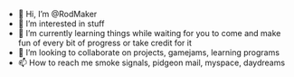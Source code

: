 - 👋 Hi, I’m @RodMaker
- 👀 I’m interested in stuff
- 🌱 I’m currently learning things while waiting for you to come and make fun of every bit of progress or take credit for it
- 💞️ I’m looking to collaborate on projects, gamejams, learning programs
- 📫 How to reach me smoke signals, pidgeon mail, myspace, daydreams

<!---
RodMaker/RodMaker is a ✨ special ✨ repository because its `README.md` (this file) appears on your GitHub profile.
You can click the Preview link to take a look at your changes.
--->
